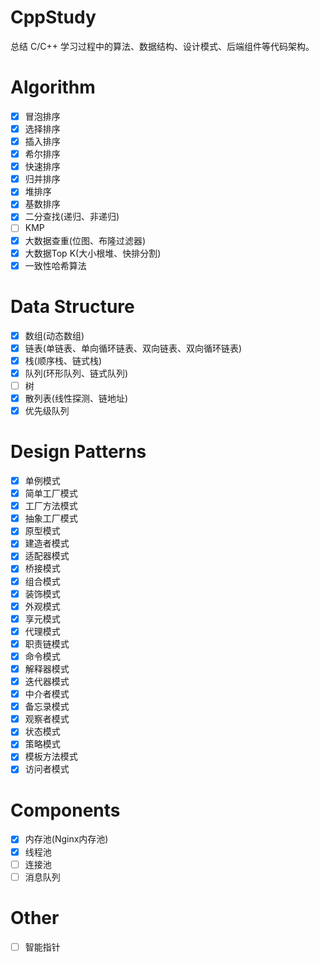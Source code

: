 # CppStudy

总结 C/C++ 学习过程中的算法、数据结构、设计模式、后端组件等代码架构。

# Algorithm

- [x] 冒泡排序
- [x] 选择排序
- [x] 插入排序
- [x] 希尔排序
- [x] 快速排序
- [x] 归并排序
- [x] 堆排序
- [x] 基数排序
- [x] 二分查找(递归、非递归)
- [ ] KMP
- [x] 大数据查重(位图、布隆过滤器)
- [x] 大数据Top K(大小根堆、快排分割)
- [x] 一致性哈希算法

# Data Structure

- [x] 数组(动态数组)
- [x] 链表(单链表、单向循环链表、双向链表、双向循环链表)
- [x] 栈(顺序栈、链式栈)
- [x] 队列(环形队列、链式队列)
- [ ] 树
- [x] 散列表(线性探测、链地址)
- [x] 优先级队列

# Design Patterns

- [x] 单例模式
- [x] 简单工厂模式
- [x] 工厂方法模式
- [x] 抽象工厂模式
- [x] 原型模式
- [x] 建造者模式
- [x] 适配器模式
- [x] 桥接模式
- [x] 组合模式
- [x] 装饰模式
- [x] 外观模式
- [x] 享元模式
- [x] 代理模式
- [x] 职责链模式
- [x] 命令模式
- [x] 解释器模式
- [x] 迭代器模式
- [x] 中介者模式
- [x] 备忘录模式
- [x] 观察者模式
- [x] 状态模式
- [x] 策略模式
- [x] 模板方法模式
- [x] 访问者模式

# Components

- [x] 内存池(Nginx内存池)
- [x] 线程池
- [ ] 连接池
- [ ] 消息队列

# Other

- [ ] 智能指针 
